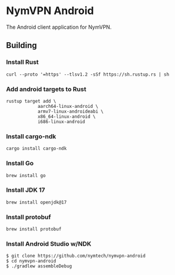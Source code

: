 # NymVPN Android

The Android client application for NymVPN.

## Building

### Install Rust

```
curl --proto '=https' --tlsv1.2 -sSf https://sh.rustup.rs | sh
```

### Add android targets to Rust

```
rustup target add \
            aarch64-linux-android \
            armv7-linux-androideabi \
            x86_64-linux-android \
            i686-linux-android
```

### Install cargo-ndk

```
cargo install cargo-ndk
```

### Install Go

```
brew install go
```

### Install JDK 17

```
brew install openjdk@17
```

### Install protobuf

```
brew install protobuf
```

### Install Android Studio w/NDK

```
$ git clone https://github.com/nymtech/nymvpn-android
$ cd nymvpn-android
$ ./gradlew assembleDebug
```

